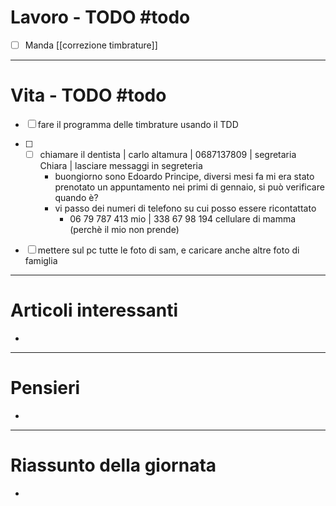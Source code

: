 # Lavoro - TODO #todo 
- [ ]  Manda [[correzione timbrature]]

---

# Vita - TODO #todo 
- [ ] fare il programma delle timbrature usando il TDD
- [ ] - [ ] chiamare il dentista | carlo altamura | 0687137809 | segretaria Chiara | lasciare messaggi in segreteria
    - buongiorno sono Edoardo Principe, diversi mesi fa mi era stato prenotato un appuntamento nei primi di gennaio, si può verificare quando è? 
    - vi passo dei numeri di telefono su cui posso essere ricontattato
        - 06 79 787 413 mio | 338 67 98 194 cellulare di mamma (perchè il mio non prende)
- [ ] mettere sul pc tutte le foto di sam, e caricare anche altre foto di famiglia


---

# Articoli interessanti
- 

---

# Pensieri
- 

---

# Riassunto della giornata
- 